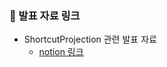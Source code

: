 ### 📖 발표 자료 링크

- ShortcutProjection 관련 발표 자료
    - [notion 링크](https://iksadnorth-ai.notion.site/ResNet-c7fd0b5aa23148b6b38a873199310723)
